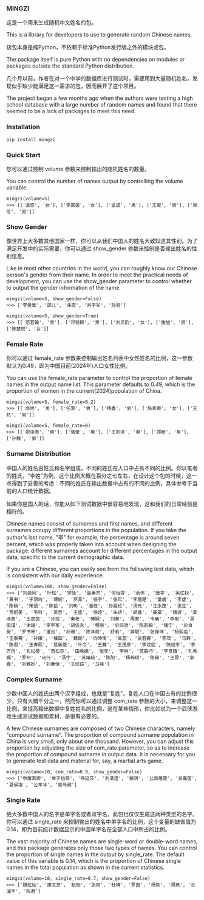 ### MINGZI
这是一个用来生成随机中文姓名的包。

This is a library for developers to use to generate random Chinese names.

该包本身是纯Python，不依赖于标准Python发行版之外的模块或包。

The package itself is pure Python with no dependencies on modules or packages outside the standard Python distribution.

几个月以前，作者在对一个中学的数据库进行测试时，需要用到大量随机姓名，发现似乎缺少能满足这一需求的包，因而展开了这个项目。

The project began a few months ago when the authors were testing a high school database with a large number of random names and found that there seemed to be a lack of packages to meet this need.

### Installation

```{python}
pip install mingzi
```

### Quick Start

您可以通过控制 volume 参数来控制输出的随机姓名的数量。

You can control the number of names output by controlling the volume variable.

```{python}
mingzi(volume=5)
>>> [['温悠', '女'], ['李嘉茵', '女'], ['孟虚', '男'], ['王俊', '男'], ['周伦', '男']]
```

### Show Gender

像世界上大多数其他国家一样，你可以从我们中国人的姓名大致知道其性别。为了满足开发中的实际需要，你可以通过 show_gender 参数来控制是否输出姓名的性别信息。

Like in most other countries in the world, you can roughly know our Chinese person's gender from their name. In order to meet the practical needs of development, you can use the show_gender parameter to control whether to output the gender information of the name.

```{python}
mingzi(volume=5, show_gender=False)
>>> ['李昊惟', '邵儿', '朱奕', '刘宇军', '孙易']
```

```{python}
mingzi(volume=5, show_gender=True)
>>> [['范若翰', '男'], ['邓铭锵', '男'], ['刘贝韵', '女'], ['施喆', '男'], ['陈楚悦', '女']]
```

### Female Rate

你可以通过 female_rate 参数来控制输出姓名列表中女性姓名的比例，这一参数默认为0.49，即为中国目前(2024年)人口女性比例。

You can use the female_rate parameter to control the proportion of female names in the output name list. This parameter defaults to 0.49, which is the proportion of women in the current(2024)population of China.

```{python}
mingzi(volume=5, female_rate=0.2)
>>> [['尚旭', '男'], ['任淇', '男'], ['杨鑫', '男'], ['陈素卿', '女'], ['王杭', '男']]

mingzi(volume=5, female_rate=0)
>>> [['祝泽商', '男'], ['骆奎', '男'], ['王凯泽', '男'], ['郑舱', '男'], ['孙魏', '男']]
```

### Surname Distribution

中国人的姓名由姓氏和名字组成，不同的姓氏在人口中占有不同的比例。你以笔者的姓氏，“李姓”为例，这个比例大概在百分之七左右，在设计这个包的时候，这一点得到了妥善的考虑：不同的姓氏在输出数据中占有的不同的比例，具体参考于当前的人口统计数据。

如果你是国人的话，你能从如下测试数据中很容易地发现，这和我们的日常经验是相符的。

Chinese names consist of surnames and first names, and different surnames occupy different proportions in the population. If you take the author's last name, "李" for example, the percentage is around seven percent, which was properly taken into account when designing the package: different surnames account for different percentages in the output data, specific to the current demographic data. 

If you are a Chinese, you can easily see from the following test data, which is consistent with our daily experience.

```{python}
mingzi(volume=100, show_gender=False)
>>> ['刘灏风', '叶松', '宋恬', '赵秦齐', '何怡芬', '余伟', '唐平', '吴忆狄', '黄书', '于琪纯', '傅娴', '罗菲', '徐宇', '张风', '李雁楚', '童虞', '李虚', '陈稹', '宋语', '陈拾', '刘彰', '潘任', '孙晨纶', '汤元', '江永茂', '张生', '贾昭美', '韦科', '吴哲', '王盛', '徐娅', '朱诗', '胡鑫', '姜翠', '魏谚', '梁泽商', '王嘉茵', '孙拾', '秦艳', '傅娴', '刘菁', '周蒙', '韦曦', '李痴', '吴偌瑾', '谢雄', '李宇军', '胡佳禾', '程丽', '史鸣哲', '陈若翰', '锺宁', '史自昊', '罗书琴', '潘觅', '孙璥', '陈泽商', '舒莉', '薛聪', '张锋玮', '杨熙岩', '王泰骞', '孙娥', '楼函', '魏妮', '向珅南', '高蓝', '吴若娜', '李茂', '马群', '陈君', '王青熙', '易新菱', '叶令', '王舞', '王茂彦', '李纹窈', '陈旭平', '李万信', '孔松樱', '苗松芬', '田希嫣', '张奕', '李林', '蓝慕巧', '李觅蕴', '孔希嫣', '罗州', '马行', '汤宇', '苏晴茹', '陈阳', '杨梓琪', '陈赫', '王霄', '郭霆', '刘雅妙', '刘秦恒', '王纹窈', '马峰']

```

### Complex Surname

少数中国人的姓氏由两个汉字组成，也就是“复姓”，复姓人口在中国占有的比例很少，只有大概千分之一，然而你可以通过调整 com_rate 参数的大小，来调整这一比例，来提高输出数据中复姓姓名的比例，这在某些情形，你比如说为一个武侠游戏生成测试数据和素材，是很有必要的。

A few Chinese surnames are composed of two Chinese characters, namely "compound surname". The proportion of compound surname population in China is very small, only about one thousand. However, you can adjust this proportion by adjusting the size of com_rate parameter, so as to increase the proportion of compound surname in output data. It is necessary for you to generate test data and material for, say, a martial arts game.

```{python}
mingzi(volume=10, com_rate=0.9, show_gender=False)
>>> ['申屠素卿', '单于怡芬', '呼延莎', '刘清滢', '姚玥', '公良雁楚', '吴嘉茵', '夏侯凌', '公羊冰', '巫马昶']

```

### Single Rate

绝大多数中国人的名字是单字名或者双字名，此包也仅仅生成这两种类型的名字。你可以通过 single_rate 来控制输出的姓名中单字名的比例，这个变量的缺省值为0.14，即为目前统计数据显示的中国单字名在全部人口中所占的比例。

The vast majority of Chinese names are single-word or double-word names, and this package generates only those two types of names. You can control the proportion of single names in the output by single_rate. The default value of this variable is 0.14, which is the proportion of Chinese single names in the total population as shown in the current statistics.

```{python}
mingzi(volume=10, single_rate=0.7, show_gender=False)
>>> ['魏炫灿', '康文芝', '赵贻', '张南', '杜靖', '罗茵', '杨凯', '周燕', '谷浦宇', '陈君']

```
